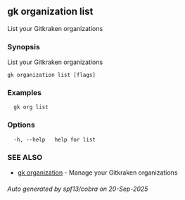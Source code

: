 ## gk organization list

List your Gitkraken organizations

### Synopsis

List your Gitkraken organizations

```
gk organization list [flags]
```

### Examples

```
  gk org list
```

### Options

```
  -h, --help   help for list
```

### SEE ALSO

* [gk organization](gk_organization.md)	 - Manage your Gitkraken organizations

###### Auto generated by spf13/cobra on 20-Sep-2025
